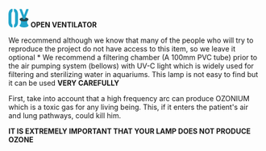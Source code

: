 ![](../../images/OpenVentilatorLogoSmall.png) **OPEN VENTILATOR**

We recommend although we know that many of the people who will try to reproduce the project do not have access to this item, so we leave it optional *  We recommend a filtering chamber (A 100mm PVC tube) prior to the air pumping system (bellows) with UV-C light which is widely used for filtering and sterilizing water in aquariums. This lamp is not easy to find but it can be used **VERY CAREFULLY**  

First, take into account that a high frequency arc can produce OZONIUM which is a toxic gas for any living being. This, if it enters the patient's air and lung pathways, could kill him.  

**IT IS EXTREMELY IMPORTANT THAT YOUR LAMP DOES NOT PRODUCE OZONE**
